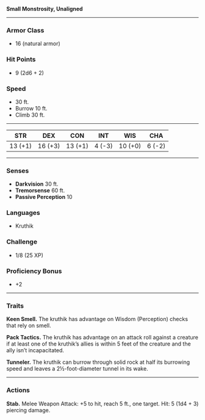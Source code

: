 **Small Monstrosity, Unaligned**

---

### Armor Class
- 16 (natural armor)

### Hit Points
- 9 (2d6 + 2)

### Speed
- 30 ft.
- Burrow 10 ft.
- Climb 30 ft.

---

| STR | DEX | CON | INT | WIS | CHA |
|:---:|:---:|:---:|:---:|:---:|:---:|
| 13 (+1) | 16 (+3) | 13 (+1) | 4 (-3) | 10 (+0) | 6 (-2) |

---

### Senses
- **Darkvision** 30 ft.
- **Tremorsense** 60 ft.
- **Passive Perception** 10

### Languages
- Kruthik

### Challenge
- 1/8 (25 XP)

### Proficiency Bonus
- +2

---

### **Traits**

**Keen Smell.** The kruthik has advantage on Wisdom (Perception) checks that rely on smell.

**Pack Tactics.** The kruthik has advantage on an attack roll against a creature if at least one of the kruthik’s allies is within 5 feet of the creature and the ally isn’t incapacitated.

**Tunneler.** The kruthik can burrow through solid rock at half its burrowing speed and leaves a 2½-foot-diameter tunnel in its wake.

---

### **Actions**

**Stab.** Melee Weapon Attack: +5 to hit, reach 5 ft., one target. Hit: 5 (1d4 + 3) piercing damage.
